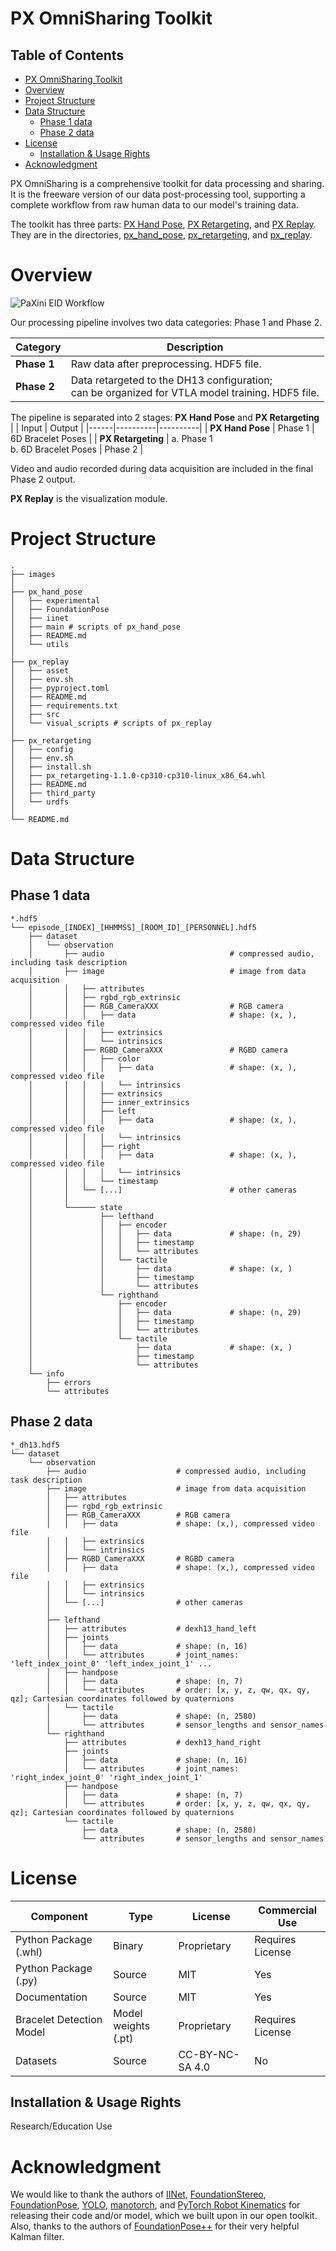 # PX OmniSharing Toolkit

## Table of Contents
- [PX OmniSharing Toolkit](#px-omnisharing-toolkit)
- [Overview](#overview)
- [Project Structure](#project-structure)
- [Data Structure](#data-structure)
  - [Phase 1 data](#phase-1-data)
  - [Phase 2 data](#phase-2-data)
- [License](#license)
  - [Installation & Usage Rights](#installation--usage-rights)
- [Acknowledgment](#acknowledgment)

PX OmniSharing is a comprehensive toolkit for data processing and sharing. It is the freeware version of our data post-processing tool, supporting a complete workflow from raw human data to our model's training data.

The toolkit has three parts: [PX Hand Pose](#px-hand-pose), [PX Retargeting](#px-retargeting), and [PX Replay](#px-replay). They are in the directories, [px_hand_pose](px_hand_pose), [px_retargeting](px_retargeting), and [px_replay](px_replay).

# Overview 

![PaXini EID Workflow](images/data_flow.png)

Our processing pipeline involves two data categories: Phase 1 and Phase 2.

| Category | Description |
|----------|----------|
| **Phase 1**   | Raw data after preprocessing. HDF5 file. |
| **Phase 2**   | Data retargeted to the DH13 configuration; <br>can be organized for VTLA model training. HDF5 file. |

The pipeline is separated into 2 stages: **PX Hand Pose** and **PX Retargeting**             
| | Input | Output |
|------|----------|----------|
| **PX Hand Pose**   | Phase 1 | 6D Bracelet Poses |
| **PX Retargeting**   | a. Phase 1 <br> b. 6D Bracelet Poses  | Phase 2 |

Video and audio recorded during data acquisition are included in the final Phase 2 output.    

**PX Replay** is the visualization module.

# Project Structure
```text
.
├── images
│ 
├── px_hand_pose
│   ├── experimental
│   ├── FoundationPose
│   ├── iinet
│   ├── main # scripts of px_hand_pose
│   ├── README.md
│   └── utils
│ 
├── px_replay
│   ├── asset
│   ├── env.sh
│   ├── pyproject.toml
│   ├── README.md
│   ├── requirements.txt
│   ├── src
│   └── visual_scripts # scripts of px_replay
│ 
├── px_retargeting
│   ├── config
│   ├── env.sh
│   ├── install.sh
│   ├── px_retargeting-1.1.0-cp310-cp310-linux_x86_64.whl
│   ├── README.md
│   ├── third_party
│   └── urdfs
│ 
└── README.md
```

# Data Structure
## Phase 1 data
```
*.hdf5
└── episode_[INDEX]_[HHMMSS]_[ROOM_ID]_[PERSONNEL].hdf5
    ├── dataset 
    │   └── observation                 
    │       ├── audio                            # compressed audio, including task description    
    │       ├── image                            # image from data acquisition
    │       │   ├── attributes           
    │       │   ├── rgbd_rgb_extrinsic
    │       │   ├── RGB_CameraXXX                # RGB camera
    │       │   │   ├── data                     # shape: (x, ), compressed video file
    │       │   │   ├── extrinsics       
    │       │   │   └── intrinsics       
    │       │   ├── RGBD_CameraXXX               # RGBD camera
    │       │   │   ├── color
    │       │   │   │   ├── data                 # shape: (x, ), compressed video file      
    │       │   │   │   └── intrinsics 
    │       │   │   ├── extrinsics 
    │       │   │   ├── inner_extrinsics 
    │       │   │   ├── left
    │       │   │   │   ├── data                 # shape: (x, ), compressed video file      
    │       │   │   │   └── intrinsics 
    │       │   │   ├── right
    │       │   │   │   ├── data                 # shape: (x, ), compressed video file      
    │       │   │   │   └── intrinsics 
    │       │   │   └── timestamp
    │       │   └── [...]                        # other cameras   
    │       │
    │       └────── state
    │               ├── lefthand                 
    │               │   ├── encoder              
    │               │   │   ├── data             # shape: (n, 29)
    │               │   │   ├── timestamp
    │               │   │   └── attributes       
    │               │   └── tactile              
    │               │       ├── data             # shape: (x, )
    │               │       ├── timestamp
    │               │       └── attributes       
    │               └── righthand                 
    │                   ├── encoder              
    │                   │   ├── data             # shape: (n, 29)
    │                   │   ├── timestamp
    │                   │   └── attributes       
    │                   └── tactile              
    │                       ├── data             # shape: (x, )
    │                       ├── timestamp
    │                       └── attributes   
    └── info
        ├── errors
        └── attributes
```

## Phase 2 data
```
*_dh13.hdf5
└── dataset     
    └── observation                  
        ├── audio                    # compressed audio, including task description
        ├── image                    # image from data acquisition
        │   ├── attributes           
        │   ├── rgbd_rgb_extrinsic
        │   ├── RGB_CameraXXX        # RGB camera
        │   │   ├── data             # shape: (x,), compressed video file
        │   │   ├── extrinsics       
        │   │   └── intrinsics       
        │   ├── RGBD_CameraXXX       # RGBD camera
        │   │   ├── data             # shape: (x,), compressed video file
        │   │   ├── extrinsics       
        │   │   └── intrinsics       
        │   └── [...]                # other cameras
        │
        ├── lefthand                 
        │   ├── attributes           # dexh13_hand_left
        │   ├── joints               
        │   │   ├── data             # shape: (n, 16)
        │   │   └── attributes       # joint_names: 'left_index_joint_0' 'left_index_joint_1' ...
        │   ├── handpose             
        │   │   ├── data             # shape: (n, 7)
        │   │   └── attributes       # order: [x, y, z, qw, qx, qy, qz]; Cartesian coordinates followed by quaternions 
        │   └── tactile              
        │       ├── data             # shape: (n, 2580)
        │       └── attributes       # sensor_lengths and sensor_names
        └── righthand                
            ├── attributes           # dexh13_hand_right
            ├── joints               
            │   ├── data             # shape: (n, 16)
            │   └── attributes       # joint_names: 'right_index_joint_0' 'right_index_joint_1'
            ├── handpose             
            │   ├── data             # shape: (n, 7)
            │   └── attributes       # order: [x, y, z, qw, qx, qy, qz]; Cartesian coordinates followed by quaternions 
            └── tactile             
                ├── data             # shape: (n, 2580)
                └── attributes       # sensor_lengths and sensor_names
```
# License

| Component | Type | License | Commercial Use |
|-----------|------|---------|----------------|
| Python Package (.whl) | Binary | Proprietary | Requires License |
| Python Package (.py) | Source | MIT | Yes |
| Documentation | Source | MIT | Yes |
| Bracelet Detection Model | Model weights (.pt) | Proprietary | Requires License |
| Datasets | Source | CC-BY-NC-SA 4.0 | No |

## Installation & Usage Rights

Research/Education Use

# Acknowledgment
We would like to thank the authors of [IINet](https://github.com/blindwatch/IINet), [FoundationStereo](https://github.com/NVlabs/FoundationStereo), [FoundationPose](https://github.com/NVlabs/FoundationPose), [YOLO](https://github.com/ultralytics/ultralytics), [manotorch](https://github.com/lixiny/manotorch), and [PyTorch Robot Kinematics](https://github.com/UM-ARM-Lab/pytorch_kinematics) for releasing their code and/or model, which we built upon in our open toolkit. Also, thanks to the authors of [FoundationPose++](https://github.com/teal024/FoundationPose-plus-plus) for their very helpful Kalman filter.
